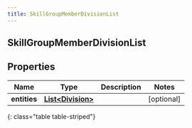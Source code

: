 ```yaml
---
title: SkillGroupMemberDivisionList
---
```

## SkillGroupMemberDivisionList


## Properties

| Name | Type | Description | Notes |
| ------------ | ------------- | ------------- | ------------- |
| **entities** | <!----><!---->[**List&lt;Division&gt;**](Division.html)<!----> |  |  [optional] |
{: class="table table-striped"}



